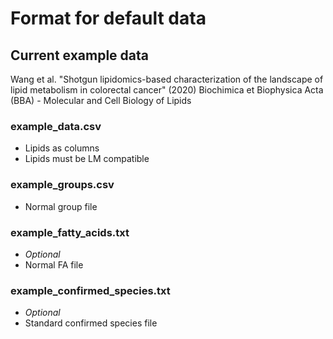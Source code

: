 # Format for default data

## Current example data

Wang et al. "Shotgun lipidomics-based characterization of the landscape of lipid metabolism in colorectal cancer" (2020) Biochimica et Biophysica Acta (BBA) - Molecular and Cell Biology of Lipids


### example_data.csv
* Lipids as columns
* Lipids must be LM compatible

### example_groups.csv
* Normal group file

### example_fatty_acids.txt
* *Optional*
* Normal FA file

### example_confirmed_species.txt
* *Optional*
* Standard confirmed species file
